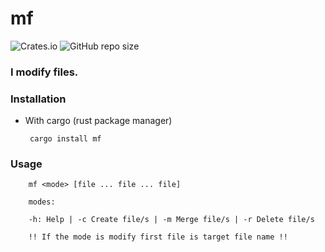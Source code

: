 # mf 
    
![Crates.io](https://img.shields.io/crates/d/mf?style=flat-square) ![GitHub repo size](https://img.shields.io/github/repo-size/clientcrash/mf?style=flat-square)
### I modify files.

### Installation

 - With cargo (rust package manager)  
        
        cargo install mf


### Usage



        mf <mode> [file ... file ... file]

        modes:

        -h: Help | -c Create file/s | -m Merge file/s | -r Delete file/s

        !! If the mode is modify first file is target file name !!


